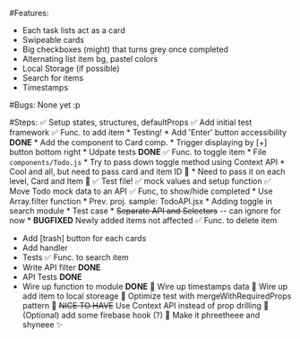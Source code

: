 #Features:
* Each task lists act as a card
* Swipeable cards
* Big checkboxes (might) that turns grey once completed
* Alternating list item bg, pastel colors
* Local Storage (if possible)
* Search for items
* Timestamps

#Bugs:
None yet :p

#Steps:
✅ Setup states, structures, defaultProps
✅ Add initial test framework
✅ Func. to add item
    * Testing!
    * Add 'Enter' button accessibility **DONE**
    * Add the component to Card comp.
      * Trigger displaying by [+] button bottom right
    * Udpate tests **DONE**
✅ Func. to toggle item
    * File `components/Todo.js`
    * Try to pass down toggle method using Context API
    * Cool and all, but need to pass card and item ID 🤔
      * Need to pass it on each level, Card and Item 🤦
    ✅ Test file!
     ✅ mock values and setup function
✅ Move Todo mock data to an API
✅ Func, to show/hide completed
    * Use Array.filter function
    * Prev. proj. sample: TodoAPI.jsx
    * Adding toggle in search module
    * Test case
    * ~~Separate API and Selectors~~ -- can ignore for now
    * **BUGFIXED** Newly added items not affected
✅ Func. to delete item
  * Add [trash] button for each cards
  * Add handler
  * Tests
✅ Func. to search item
  * Write API filter **DONE**
  * API Tests **DONE**
  * Wire up function to module **DONE**
🔳 Wire up timestamps data
🔳 Wire up add item to local storeage
🔳 Optimize test with mergeWithRequiredProps pattern
🔳 ~~NICE TO HAVE~~ Use Context API instead of prop drilling
🔳 (Optional) add some firebase hook (?)
🔳 Make it phreetheee and shyneee ✨
